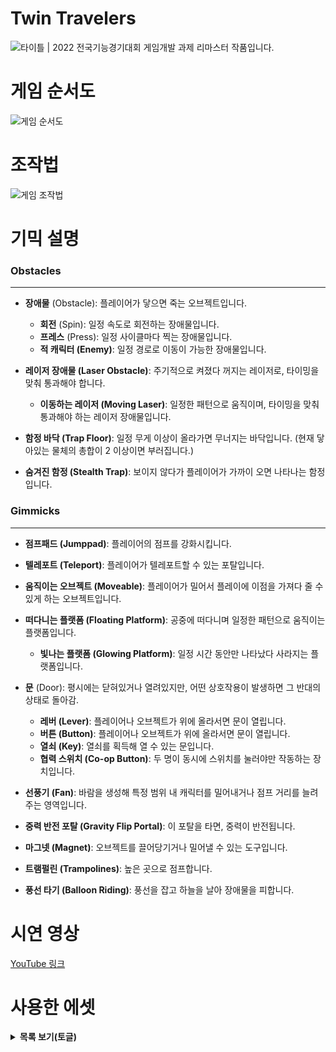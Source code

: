 # Twin Travelers
![타이틀](https://github.com/user-attachments/assets/d02ef09c-3fb6-425e-9aec-39c86dad4516)
| 2022 전국기능경기대회 게임개발 과제 리마스터 작품입니다.

# 게임 순서도
![게임 순서도](https://github.com/user-attachments/assets/f4265fb6-9bdc-4157-afe9-a01424d5d63e)  

# 조작법
![게임 조작법](https://github.com/user-attachments/assets/f9b4f9fc-60c7-4fdd-91ee-c87d2ab06254)

# 기믹 설명
### Obstacles

---

- **장애물** (Obstacle): 플레이어가 닿으면 죽는 오브젝트입니다.
  - **회전** (Spin): 일정 속도로 회전하는 장애물입니다.
  - **프레스** (Press): 일정 사이클마다 찍는 장애물입니다.
  - **적 캐릭터 (Enemy)**: 일정 경로로 이동이 가능한 장애물입니다.

- **레이저 장애물 (Laser Obstacle)**: 주기적으로 켜졌다 꺼지는 레이저로, 타이밍을 맞춰 통과해야 합니다.
  - **이동하는 레이저 (Moving Laser)**: 일정한 패턴으로 움직이며, 타이밍을 맞춰 통과해야 하는 레이저 장애물입니다.

- **함정 바닥 (Trap Floor)**: 일정 무게 이상이 올라가면 무너지는 바닥입니다. (현재 닿아있는 물체의 총합이 2 이상이면 부러집니다.)

- **숨겨진 함정 (Stealth Trap)**: 보이지 않다가 플레이어가 가까이 오면 나타나는 함정입니다.

### Gimmicks

---

- **점프패드 (Jumppad)**: 플레이어의 점프를 강화시킵니다.
- **텔레포트 (Teleport)**: 플레이어가 텔레포트할 수 있는 포탈입니다.
- **움직이는 오브젝트 (Moveable)**: 플레이어가 밀어서 플레이에 이점을 가져다 줄 수 있게 하는 오브젝트입니다.

- **떠다니는 플랫폼 (Floating Platform)**: 공중에 떠다니며 일정한 패턴으로 움직이는 플랫폼입니다.
  - **빛나는 플랫폼 (Glowing Platform)**: 일정 시간 동안만 나타났다 사라지는 플랫폼입니다.

- **문** (Door): 평시에는 닫혀있거나 열려있지만, 어떤 상호작용이 발생하면 그 반대의 상태로 돌아감.
  - **레버 (Lever)**: 플레이어나 오브젝트가 위에 올라서면 문이 열립니다.
  - **버튼 (Button)**: 플레이어나 오브젝트가 위에 올라서면 문이 열립니다.
  - **열쇠 (Key)**: 열쇠를 획득해 열 수 있는 문입니다.
  - **협력 스위치 (Co-op Button)**: 두 명이 동시에 스위치를 눌러야만 작동하는 장치입니다.

- **선풍기 (Fan)**: 바람을 생성해 특정 범위 내 캐릭터를 밀어내거나 점프 거리를 늘려주는 영역입니다.
- **중력 반전 포탈 (Gravity Flip Portal)**: 이 포탈을 타면, 중력이 반전됩니다.

- **마그넷 (Magnet)**: 오브젝트를 끌어당기거나 밀어낼 수 있는 도구입니다.

- **트램펄린 (Trampolines)**: 높은 곳으로 점프합니다.

- **풍선 타기 (Balloon Riding)**: 풍선을 잡고 하늘을 날아 장애물을 피합니다.


    
# 시연 영상
[YouTube 링크](https://www.youtube.com/watch?v=L-SwHIiYgvA)  

  

# 사용한 에셋
<details>
<summary><strong>목록 보기(토글)</strong></summary>

<br>

### Unity Assets Store  
[Danil Chernyaev] 2D Platformer Tileset  
[Gamemaster Audio] Pro Sound Collection  
[Photon Engine] PUN 2 - FREE  

### Opengameart  
[Unicaegames] Keyboard Soundpack #1  

### itch.io  
[rubberduck] Firework SFX  
[SpikerMan] Animated Arrows / Cursors  

### Studio MDHR  
Trampoline from Cuphead ripped by "DogToon64"  

### Kenney  
Cursor Pack  

### RixFont  
Rix X 수박양  

</details>
